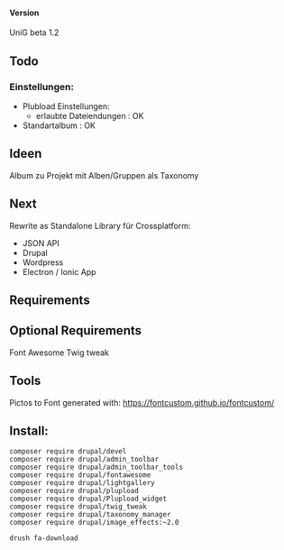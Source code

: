 #### Version
UniG beta 1.2

## Todo


### Einstellungen:
- Plubload Einstellungen:
    - erlaubte Dateiendungen : OK
- Standartalbum : OK


## Ideen
Album zu Projekt
mit Alben/Gruppen als Taxonomy

## Next
Rewrite as Standalone Library für Crossplatform:
- JSON API
- Drupal
- Wordpress
- Electron / Ionic App



## Requirements


## Optional Requirements

Font Awesome
Twig tweak

## Tools
Pictos to Font generated with:
https://fontcustom.github.io/fontcustom/



## Install:
```
composer require drupal/devel
composer require drupal/admin_toolbar
composer require drupal/admin_toolbar_tools
composer require drupal/fontawesome
composer require drupal/lightgallery
composer require drupal/plupload
composer require drupal/Plupload_widget
composer require drupal/twig_tweak
composer require drupal/taxonomy_manager
composer require drupal/image_effects:~2.0

drush fa-download
```
